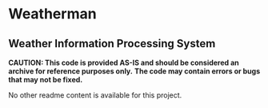 # Weatherman
## Weather Information Processing System

**CAUTION: This code is provided AS-IS and should be considered an archive for reference purposes only.**
**The code may contain errors or bugs that may not be fixed.**

No other readme content is available for this project.
